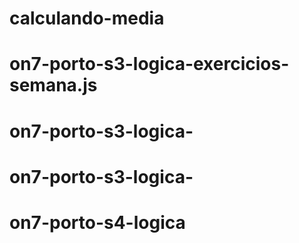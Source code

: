 # calculando-media
# on7-porto-s3-logica-exercicios-semana.js
# on7-porto-s3-logica-
# on7-porto-s3-logica-
# on7-porto-s4-logica
